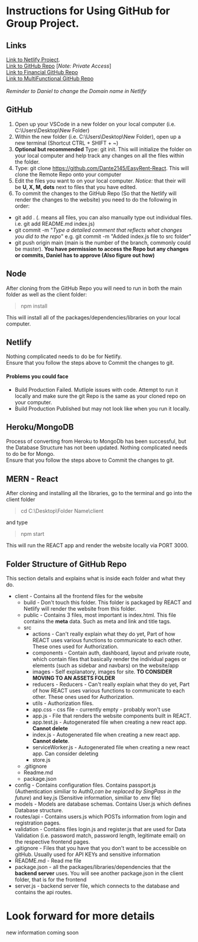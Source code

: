 # Instructions for Using GitHub for Group Project. <br>
## Links
[Link to Netlify Project](https://darling-longma-e101b4.netlify.app/dashboard).<br>
[Link to GitHub Repo](https://github.com/Dante2145/EasyRent-React) [<em>Note: Private Access</em>]<br>
[Link to Financial GitHub Repo](https://github.com/sebprestele/financial-dashboard-fullstack)<br>
[Link to MultiFunctional GitHub Repo](https://github.com/MorgDzh/Multifunctional-React-Dashboard)<br>
<br>
<em> Reminder to Daniel to change the Domain name in Netlify </em>

## GitHub
1. Open up your VSCode in a new folder on your local computer (i.e. C:\Users\Desktop\New Folder)
2. Within the new folder (i.e. C:\Users\Desktop\New Folder), open up a new terminal (Shortcut CTRL + SHIFT + ~)
3. <b>Optional but recommended</b> Type: git init. This will initialize the folder on your local computer and help track any changes on all the files within the folder. 
4. Type: git clone https://github.com/Dante2145/EasyRent-React. This will clone the Remote Repo onto your computer
5. Edit the files you want to on your local computer. <em> Notice: </em> that their will be <b>U, X, M, dots</b> next to files that you have edited.
6. To commit the changes to the GitHub Repo (So that the Netlify will render the changes to the website) you need to do the following in order:
* git add . (. means all files, you can also manually type out individual files. i.e. git add README.md index.js)
* git commit -m "<em>Type a detailed comment that reflects what changes you did to the repo</em>" e.g. git commit -m "Added index.js file to src folder"
* git push origin main (main is the number of the branch, commonly could be master).
<b>You have permission to access the Repo but any changes or commits, Daniel has to approve (Also figure out how)</b>


## Node 
After cloning from the GitHub Repo you will need to run in both the main folder as well as the client folder: 
> npm install

This will install all of the packages/dependencies/libraries on your local computer.

## Netlify
Nothing complicated needs to do be for Netlify. <br>
Ensure that you follow the steps above to Commit the changes to git. <br>

#### Problems you could face
* Build Production Failed. Mutliple issues with code. Attempt to run it locally and make sure the git Repo is the same as your cloned repo on your computer.
* Build Production Published but may not look like when you run it locally. 

## Heroku/MongoDB
Process of converting from Heroku to MongoDb has been successful, but the Database Structure has not been updated.
Nothing complicated needs to do be for Mongo. <br>
Ensure that you follow the steps above to Commit the changes to git. <br>

## MERN - React
After cloning and installing all the libraries, go to the terminal and go into the client folder
> cd C:\Desktop\Folder Name\client

and type

> npm start

This will run the REACT app and render the website locally via PORT 3000. 

## Folder Structure of GitHub Repo
This section details and explains what is inside each folder and what they do. <br>
* client - Contains all the frontend files for the website
    *  build - Don't touch this folder. This folder is packaged by REACT and Netlify will render the website from this folder.
    *  public - Contains 3 files, most important is index.html. This file contains the <b>meta</b> data. Such as meta and link and title tags. 
    *  src
        *  actions - Can't really explain what they do yet, Part of how REACT uses various functions to communicate to each other. These ones used for Authorization.
        *  components - Contain auth, dashboard, layout and private route, which contain files that basically render the individual pages or elements (such as sidebar and navbars) on the website/app
        *  images - Self explanatory, images for site. <b> TO CONSIDER MOVING TO AN ASSETS FOLDER</b>
        *  reducers - Reducers - Can't really explain what they do yet, Part of how REACT uses various functions to communicate to each other. These ones used for Authorization.
        *  utils - Authorization files.
        *  app.css - css file - currently empty - probably won't use
        *  app.js - File that renders the website components built in REACT.
        *  app.test.js - Autogenerated file when creating a new react app. <b>Cannot delete</b>
        *  index.js - Autogenerated file when creating a new react app. <b>Cannot delete</b>.
        *  serviceWorker.js - Autogenerated file when creating a new react app. Can consider deleting
        *  store.js
    *  .gitignore
    *  Readme.md
    *  package.json
* config - Contains configuration files. Contains passport.js (Authentication similiar to Auth0,<em>can be replaced by SingPass in the future</em>) and key.js (Sensitive information, similiar to .env file)
* models - Models are database schemas. Contains User.js which defines Database structure.
* routes/api - Contains users.js which POSTs information from login and registration pages.
* validation - Contains files login.js and register.js that are used for Data Validation (i.e. password match, password length, legitimate email)  on the respective frontend pages.
* .gitignore - Files that you have that you don't want to be accessible on gitHub. Usually used for API KEYs and sensitive information
* README.md - Read me file
* package.json - all the packages/libraries/dependencies that the <b>backend server</b> uses. You will see another package.json in the client folder, that is for the frontend
* server.js - backend server file, which connects to the database and contains the api routes.

#  Look forward for more details
new information coming soon
